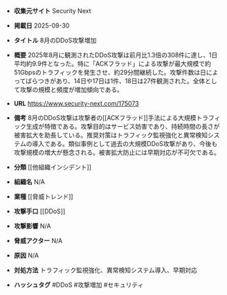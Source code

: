 - **収集元サイト**
Security Next

- **掲載日**
2025-09-30

- **タイトル**
8月のDDoS攻撃増加

- **概要**
2025年8月に観測されたDDoS攻撃は前月比1.3倍の308件に達し、1日平均約9.9件となった。特に「ACKフラッド」による攻撃が最大規模で約51Gbpsのトラフィックを発生させ、約29分間継続した。攻撃件数は日によってばらつきがあり、14日や17日は1件、18日は27件観測された。全体として攻撃の規模と頻度が増加傾向である。

- **URL**
https://www.security-next.com/175073

- **備考**
8月のDDoS攻撃は攻撃者の[[ACKフラッド]]手法による大規模トラフィック生成が特徴である。攻撃目的はサービス妨害であり、持続時間の長さが被害拡大を助長している。推奨対策はトラフィック監視強化と異常検知システムの導入である。類似事例として過去の大規模DDoS攻撃があり、今後も攻撃規模の増大が懸念される。被害拡大防止には早期対応が不可欠である。

- **分類**
[[他組織インシデント]]

- **組織名**
N/A

- **業種**
[[脅威トレンド]]

- **攻撃手口**
[[DDoS]]

- **攻撃影響**
N/A

- **脅威アクター**
N/A

- **原因**
N/A

- **対処方法**
トラフィック監視強化、異常検知システム導入、早期対応

- **ハッシュタグ**
#DDoS #攻撃増加 #セキュリティ
